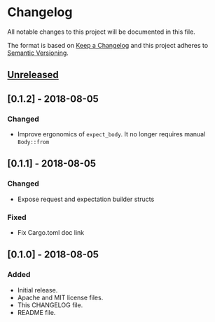 # Changelog

All notable changes to this project will be documented in this file.

The format is based on [Keep a Changelog](http://keepachangelog.com/en/1.0.0/)
and this project adheres to [Semantic Versioning](http://semver.org/spec/v2.0.0.html).

## [Unreleased]

## [0.1.2] - 2018-08-05

### Changed

- Improve ergonomics of `expect_body`. It no longer requires manual `Body::from`

## [0.1.1] - 2018-08-05

### Changed

- Expose request and expectation builder structs

### Fixed

- Fix Cargo.toml doc link

## [0.1.0] - 2018-08-05

### Added

- Initial release.
- Apache and MIT license files.
- This CHANGELOG file.
- README file.

[unreleased]: https://github.com/ersenal/gabira/compare/v0.1.2...HEAD
